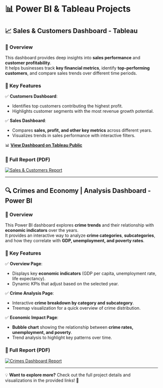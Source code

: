 # 📊 Power BI & Tableau Projects  

## 📈 Sales & Customers Dashboard - Tableau  

### 🔹 Overview  
This dashboard provides deep insights into **sales performance** and **customer profitability**.  
It helps businesses track **key financial metrics**, identify **top-performing customers**, and compare sales trends over different time periods.  

### 🔹 Key Features  
✅ **Customers Dashboard**:  
- Identifies top customers contributing the highest profit.  
- Highlights customer segments with the most revenue growth potential.  

✅ **Sales Dashboard**:  
- Compares **sales, profit, and other key metrics** across different years.  
- Visualizes trends in sales performance with interactive filters.  

📊 **[View Dashboard on Tableau Public](https://public.tableau.com/views/Book1_17417056934460/CustomersDashboard?:language=en-US&:sid=&:redirect=auth&:display_count=n&:origin=viz_share_link)**  

### 📄 Full Report (PDF)  
[![Sales & Customers Report](./docs/SalesDashboardPreview.png)](./Sales%20&%20Customers%20Dashboard.pdf)  


---

## 🔍 Crimes and Economy | Analysis Dashboard - Power BI  

### 🔹 Overview  
This Power BI dashboard explores **crime trends** and their relationship with **economic indicators** over the years.  
It provides an interactive way to analyze **crime categories**, **subcategories**, and how they correlate with **GDP, unemployment, and poverty rates**.  

### 🔹 Key Features  
✅ **Overview Page**:  
- Displays key **economic indicators** (GDP per capita, unemployment rate, life expectancy).  
- Dynamic KPIs that adjust based on the selected year.  

✅ **Crime Analysis Page**:  
- Interactive **crime breakdown by category and subcategory**.  
- Treemap visualization for a quick overview of crime distribution.  

✅ **Economic Impact Page**:  
- **Bubble chart** showing the relationship between **crime rates, unemployment, and poverty**.  
- Trend analysis to highlight key patterns over time.  

### 📄 Full Report (PDF)  
[![Crimes Dashboard Report](./docs/CrimeDashboardPreview.png)](./CrimeDashboardAll.pdf)  
 

--- 

💡 **Want to explore more?** Check out the full project details and visualizations in the provided links! 🚀  


